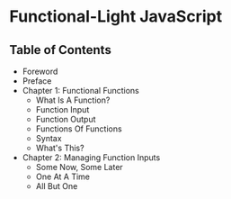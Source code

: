 # Functional-Light JavaScript

## Table of Contents

* Foreword
* Preface
* Chapter 1: Functional Functions
	* What Is A Function?
	* Function Input
	* Function Output
	* Functions Of Functions
	* Syntax
	* What's This?
* Chapter 2: Managing Function Inputs
	* Some Now, Some Later
	* One At A Time
	* All But One
